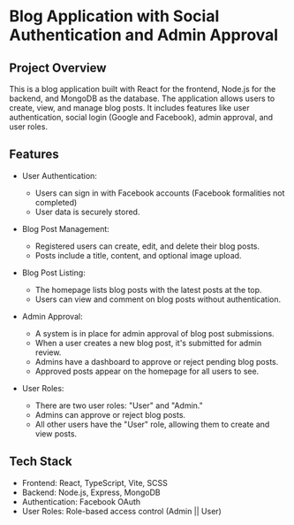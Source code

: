 # Blog Application with Social Authentication and Admin Approval

## Project Overview
This is a blog application built with React for the frontend, Node.js for the backend, and MongoDB as the database. The application allows users to create, view, and manage blog posts. It includes features like user authentication, social login (Google and Facebook), admin approval, and user roles.

## Features
- User Authentication:
  - Users can sign in with Facebook accounts (Facebook formalities not completed)
  - User data is securely stored.

- Blog Post Management:
  - Registered users can create, edit, and delete their blog posts.
  - Posts include a title, content, and optional image upload.

- Blog Post Listing:
  - The homepage lists blog posts with the latest posts at the top.
  - Users can view and comment on blog posts without authentication.

- Admin Approval:
  - A system is in place for admin approval of blog post submissions.
  - When a user creates a new blog post, it's submitted for admin review.
  - Admins have a dashboard to approve or reject pending blog posts.
  - Approved posts appear on the homepage for all users to see.

- User Roles:
  - There are two user roles: "User" and "Admin."
  - Admins can approve or reject blog posts.
  - All other users have the "User" role, allowing them to create and view posts.

## Tech Stack
- Frontend: React, TypeScript, Vite, SCSS
- Backend: Node.js, Express, MongoDB
- Authentication: Facebook OAuth
- User Roles: Role-based access control (Admin || User)

